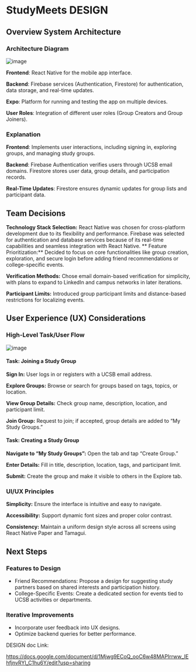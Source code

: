 # StudyMeets DESIGN #
## Overview System Architecture ##
### Architecture Diagram ###
![image](https://github.com/user-attachments/assets/60817874-bef2-4b06-ad57-e293cb1e7ee9)


**Frontend**: React Native for the mobile app interface.

**Backend**: Firebase services (Authentication, Firestore) for authentication, data storage, and real-time updates.

**Expo**: Platform for running and testing the app on multiple devices.

**User Roles**: Integration of different user roles (Group Creators and Group Joiners).

### Explanation ###
**Frontend**: Implements user interactions, including signing in, exploring groups, and managing study groups.

**Backend**: Firebase Authentication verifies users through UCSB email domains. Firestore stores user data, group details, and participation records.

**Real-Time Updates**: Firestore ensures dynamic updates for group lists and participant data.


## Team Decisions ##
**Technology Stack Selection:** React Native was chosen for cross-platform development due to its flexibility and performance. Firebase was selected for authentication and database services because of its real-time capabilities and seamless integration with React Native.
**
Feature Prioritization:** Decided to focus on core functionalities like group creation, exploration, and secure login before adding friend recommendations or college-specific events.

**Verification Methods:** Chose email domain-based verification for simplicity, with plans to expand to LinkedIn and campus networks in later iterations.

**Participant Limits:** Introduced group participant limits and distance-based restrictions for localizing events.

## User Experience (UX) Considerations ##
### High-Level Task/User Flow ###
![image](https://github.com/user-attachments/assets/b3c06c84-8077-4914-8eb1-f5132d1332a2)

#### Task: Joining a Study Group ####
**Sign In:** User logs in or registers with a UCSB email address.

**Explore Groups:** Browse or search for groups based on tags, topics, or location.

**View Group Details:** Check group name, description, location, and participant limit.

**Join Group:** Request to join; if accepted, group details are added to “My Study Groups.”

#### Task: Creating a Study Group ####

**Navigate to “My Study Groups”:** Open the tab and tap “Create Group.”

**Enter Details:** Fill in title, description, location, tags, and participant limit.

**Submit:** Create the group and make it visible to others in the Explore tab.

### UI/UX Principles ###

**Simplicity:** Ensure the interface is intuitive and easy to navigate.

**Accessibility:** Support dynamic font sizes and proper color contrast.

**Consistency:** Maintain a uniform design style across all screens using React Native Paper and Tamagui.


## Next Steps ##
### Features to Design ###
- Friend Recommendations: Propose a design for suggesting study partners based on shared interests and participation history.
- College-Specific Events: Create a dedicated section for events tied to UCSB activities or departments.
### Iterative Improvements ###
- Incorporate user feedback into UX designs.
- Optimize backend queries for better performance.



DESIGN doc Link:

https://docs.google.com/document/d/1Mjwg9ECoQ_ooC6w48MAPIrrww_IEhfjnvRYl_C1hu6Y/edit?usp=sharing
